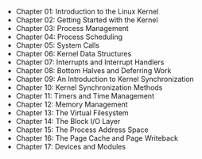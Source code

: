 * Chapter 01: Introduction to the Linux Kernel
* Chapter 02: Getting Started with the Kernel
* Chapter 03: Process Management
* Chapter 04: Process Scheduling
* Chapter 05: System Calls
* Chapter 06: Kernel Data Structures
* Chapter 07: Interrupts and Interrupt Handlers
* Chapter 08: Bottom Halves and Deferring Work
* Chapter 09: An Introduction to Kernel Synchronization
* Chapter 10: Kernel Synchronization Methods
* Chapter 11: Timers and Time Management
* Chapter 12: Memory Management
* Chapter 13: The Virtual Filesystem
* Chapter 14: The Block I/O Layer
* Chapter 15: The Process Address Space
* Chapter 16: The Page Cache and Page Writeback
* Chapter 17: Devices and Modules
